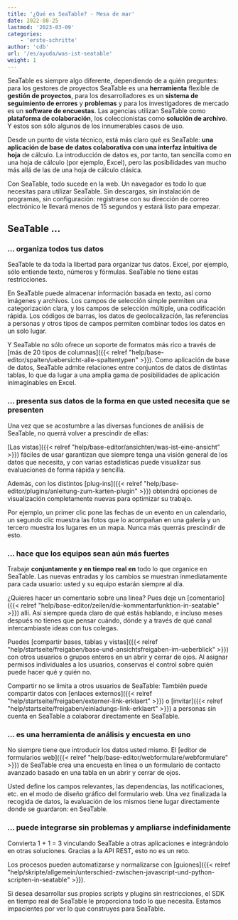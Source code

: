 ```yaml
---
title: '¿Qué es SeaTable? - Mesa de mar'
date: 2022-08-25
lastmod: '2023-03-09'
categories:
    - 'erste-schritte'
author: 'cdb'
url: '/es/ayuda/was-ist-seatable'
weight: 1
---
```


SeaTable es siempre algo diferente, dependiendo de a quién preguntes: para los gestores de proyectos SeaTable es una **herramienta** flexible de **gestión de proyectos**, para los desarrolladores es un **sistema de seguimiento de errores** y **problemas** y para los investigadores de mercado es un **software de encuestas**. Las agencias utilizan SeaTable como **plataforma de colaboración**, los coleccionistas como **solución de archivo**. Y estos son sólo algunos de los innumerables casos de uso.

Desde un punto de vista técnico, está más claro qué es SeaTable: **una aplicación de base de datos colaborativa con una interfaz intuitiva de hoja** de cálculo. La introducción de datos es, por tanto, tan sencilla como en una hoja de cálculo (por ejemplo, Excel), pero las posibilidades van mucho más allá de las de una hoja de cálculo clásica.

Con SeaTable, todo sucede en la web. Un navegador es todo lo que necesitas para utilizar SeaTable. Sin descargas, sin instalación de programas, sin configuración: registrarse con su dirección de correo electrónico le llevará menos de 15 segundos y estará listo para empezar.

## SeaTable ...

### ... organiza todos tus datos

SeaTable te da toda la libertad para organizar tus datos. Excel, por ejemplo, sólo entiende texto, números y fórmulas. SeaTable no tiene estas restricciones.

En SeaTable puede almacenar información basada en texto, así como imágenes y archivos. Los campos de selección simple permiten una categorización clara, y los campos de selección múltiple, una codificación rápida. Los códigos de barras, los datos de geolocalización, las referencias a personas y otros tipos de campos permiten combinar todos los datos en un solo lugar.

Y SeaTable no sólo ofrece un soporte de formatos más rico a través de [más de 20 tipos de columnas]({{< relref "help/base-editor/spalten/uebersicht-alle-spaltentypen" >}}). Como aplicación de base de datos, SeaTable admite relaciones entre conjuntos de datos de distintas tablas, lo que da lugar a una amplia gama de posibilidades de aplicación inimaginables en Excel.

### ... presenta sus datos de la forma en que usted necesita que se presenten

Una vez que se acostumbre a las diversas funciones de análisis de SeaTable, no querrá volver a prescindir de ellas:

[Las vistas]({{< relref "help/base-editor/ansichten/was-ist-eine-ansicht" >}}) fáciles de usar garantizan que siempre tenga una visión general de los datos que necesita, y con varias estadísticas puede visualizar sus evaluaciones de forma rápida y sencilla.

Además, con los distintos [plug-ins]({{< relref "help/base-editor/plugins/anleitung-zum-karten-plugin" >}}) obtendrá opciones de visualización completamente nuevas para optimizar su trabajo.

Por ejemplo, un primer clic pone las fechas de un evento en un calendario, un segundo clic muestra las fotos que lo acompañan en una galería y un tercero muestra los lugares en un mapa. Nunca más querrás prescindir de esto.

### ... hace que los equipos sean aún más fuertes

Trabaje **conjuntamente y en tiempo real en** todo lo que organice en SeaTable. Las nuevas entradas y los cambios se muestran inmediatamente para cada usuario: usted y su equipo estarán siempre al día.

¿Quieres hacer un comentario sobre una línea? Pues deje un [comentario]({{< relref "help/base-editor/zeilen/die-kommentarfunktion-in-seatable" >}}) allí. Así siempre queda claro de qué estás hablando, e incluso meses después no tienes que pensar cuándo, dónde y a través de qué canal intercambiaste ideas con tus colegas.

Puedes [compartir bases, tablas y vistas]({{< relref "help/startseite/freigaben/base-und-ansichtsfreigaben-im-ueberblick" >}}) con otros usuarios o grupos enteros en un abrir y cerrar de ojos. Al asignar permisos individuales a los usuarios, conservas el control sobre quién puede hacer qué y quién no.

Compartir no se limita a otros usuarios de SeaTable: También puede compartir datos con [enlaces externos]({{< relref "help/startseite/freigaben/externer-link-erklaert" >}}) o [invitar]({{< relref "help/startseite/freigaben/einladungs-link-erklaert" >}}) a personas sin cuenta en SeaTable a colaborar directamente en SeaTable.

### ... es una herramienta de análisis y encuesta en uno

No siempre tiene que introducir los datos usted mismo. El [editor de formularios web]({{< relref "help/base-editor/webformulare/webformulare" >}}) de SeaTable crea una encuesta en línea o un formulario de contacto avanzado basado en una tabla en un abrir y cerrar de ojos.

Usted define los campos relevantes, las dependencias, las notificaciones, etc. en el modo de diseño gráfico del formulario web. Una vez finalizada la recogida de datos, la evaluación de los mismos tiene lugar directamente donde se guardaron: en SeaTable.

### ... puede integrarse sin problemas y ampliarse indefinidamente

Convierta 1 + 1 = 3 vinculando SeaTable a otras aplicaciones e integrándolo en otras soluciones. Gracias a la API REST, esto no es un reto.

Los procesos pueden automatizarse y normalizarse con [guiones]({{< relref "help/skripte/allgemein/unterschied-zwischen-javascript-und-python-scripten-in-seatable" >}}).

Si desea desarrollar sus propios scripts y plugins sin restricciones, el SDK en tiempo real de SeaTable le proporciona todo lo que necesita. Estamos impacientes por ver lo que construyes para SeaTable.
